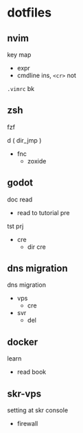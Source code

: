 
# dotfiles


## nvim

key map
- expr
- cmdline ins, `<cr>` not

`.vimrc` bk


## zsh

fzf

d ( dir_jmp )
- fnc
  - zoxide


## godot

doc read
- read to tutorial pre

tst prj
- cre
  - dir cre


## dns migration

dns migration
- vps
  - cre
- svr
  - del


## docker

learn
- read book


## skr-vps

setting at skr console
- firewall


